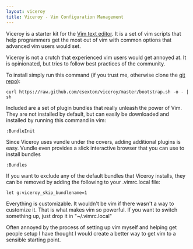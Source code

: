 ```yaml
---
layout: viceroy
title: Viceroy - Vim Configuration Management
---
```


Viceroy is a starter kit for the <a href="http://www.vim.org/">Vim text editor</a>. It is a set of vim scripts that help programmers get the most out of vim with common options that advanced vim users would set.

Viceroy is not a crutch that experienced vim users would get annoyed at. It is opinionated, but tries to follow best practices of the community.

To install simply run this command (if you trust me, otherwise clone the [git repo](http://github.com/csexton/viceroy)):

    curl https://raw.github.com/csexton/viceroy/master/bootstrap.sh -o - | sh

Included are a set of plugin bundles that really unleash the power of Vim. They are not installed by default, but can easily be downloaded and installed by running this command in vim:

    :BundleInit

Since Viceroy uses vundle under the covers, adding additional plugins is easy.  Vundle even provides a slick interactive browser that you can use to install bundles

    :Bundles

If you want to exclude any of the default bundles that Viceroy installs, they can be removed by adding the following to your .vimrc.local file:

    let g:viceroy_skip_bundlename=1

Everything is customizable. It wouldn't be vim if there wasn't a way to customize it. That is what makes vim so powerful. If you want to switch something up, just drop it in "~/.vimrc.local"


Often annoyed by the process of setting up vim myself and helping get people setup I have thought I would create a better way to get vim to a sensible starting point.



